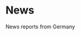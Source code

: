 # News
News reports from Germany

<div webfan-rss-feeds="https://www.tagesschau.de/index~rss2.xml https://www.tagesschau.de/investigativ/index~rss2.xml https://www.tagesschau.de/faktenfinder/index~rss2.xml https://www.tagesschau.de/wissen/technologie/index~rss2.xml https://webfan.de/apps/io4/tools/feed/taz.php https://webfan.de/apps/io4/tools/feed/taz2.php" webfan-rss-headline="h3" webfan-rss-max-items="15" 
  style="max-height:2048px;"></div>
